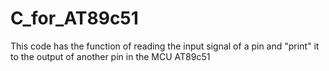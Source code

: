 # C_for_AT89c51
This code has the function of reading the input signal of a pin and "print" it to the output of another pin in the MCU AT89c51

